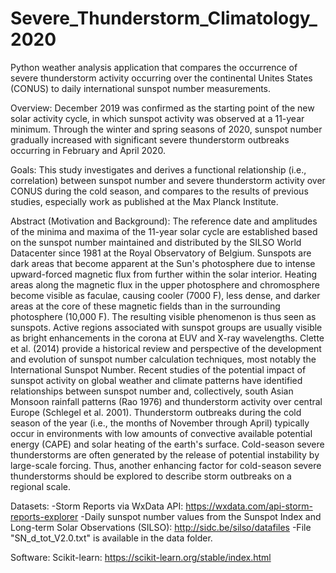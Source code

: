 # Severe_Thunderstorm_Climatology_2020
Python weather analysis application that compares the occurrence of severe thunderstorm activity occurring over the continental Unites States (CONUS) to daily international sunspot number measurements.

Overview: December 2019 was confirmed as the starting point of the new solar activity cycle, in which sunspot activity was observed at a 11-year minimum. Through the winter and spring seasons of 2020, sunspot number gradually increased with significant severe thunderstorm outbreaks occurring in February and April 2020.

Goals: This study investigates and derives a functional relationship (i.e., correlation) between sunspot number and severe thunderstorm activity over CONUS during the cold season, and compares to the results of previous studies, especially work as published at the Max Planck Institute.

Abstract (Motivation and Background):
The reference date and amplitudes of the minima and maxima of the 11-year solar cycle are established based on the sunspot number maintained and distributed by the SILSO World Datacenter since 1981 at the Royal Observatory of Belgium. Sunspots are dark areas that become apparent at the Sun's photosphere due to intense upward-forced magnetic flux from further within the solar interior. Heating areas along the magnetic flux in the upper photosphere and chromosphere become visible as faculae, causing cooler (7000 F), less dense, and darker areas at the core of these magnetic fields than in the surrounding photosphere (10,000 F). The resulting visible phenomenon is thus seen as sunspots. Active regions associated with sunspot groups are usually visible as bright enhancements in the corona at EUV and X-ray wavelengths.  Clette et al. (2014) provide a historical review and perspective of the development and evolution of sunspot number calculation techniques, most notably the International Sunspot Number.  Recent studies of the potential impact of sunspot activity on global weather and climate patterns have identified relationships between sunspot number and, collectively, south Asian Monsoon rainfall patterns (Rao 1976) and thunderstorm activity over central Europe (Schlegel et al. 2001). Thunderstorm outbreaks during the cold season of the year (i.e., the months of November through April) typically occur in environments with low amounts of convective available potential energy (CAPE) and solar heating of the earth's surface. Cold-season severe thunderstorms are often generated by the release of potential instability by large-scale forcing. Thus, another enhancing factor for cold-season severe thunderstorms should be explored to describe storm outbreaks on a regional scale.

Datasets:
-Storm Reports via WxData API: https://wxdata.com/api-storm-reports-explorer
-Daily sunspot number values from the Sunspot Index and Long-term Solar Observations (SILSO): http://sidc.be/silso/datafiles
-File "SN_d_tot_V2.0.txt" is available in the data folder.

Software:
Scikit-learn: https://scikit-learn.org/stable/index.html
